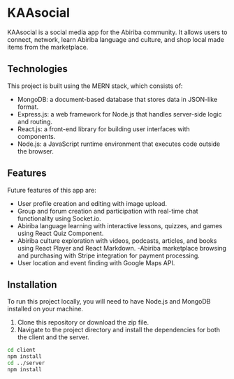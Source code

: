 # KAAsocial

KAAsocial is a social media app for the Abiriba community. It allows users to connect, network, learn Abiriba language and culture, and shop local made items from the marketplace.

## Technologies

This project is built using the MERN stack, which consists of:

- MongoDB: a document-based database that stores data in JSON-like format.
- Express.js: a web framework for Node.js that handles server-side logic and routing.
- React.js: a front-end library for building user interfaces with components.
- Node.js: a JavaScript runtime environment that executes code outside the browser.

## Features

Future features of this app are:

- User profile creation and editing with image upload.
- Group and forum creation and participation with real-time chat functionality using Socket.io.
- Abiriba language learning with interactive lessons, quizzes, and games using React Quiz Component.
- Abiriba culture exploration with videos, podcasts, articles, and books using React Player and React Markdown.
-Abiriba  marketplace browsing and purchasing with Stripe integration for payment processing.
- User location and event finding with Google Maps API.

## Installation

To run this project locally, you will need to have Node.js and MongoDB installed on your machine.

1. Clone this repository or download the zip file.
2. Navigate to the project directory and install the dependencies for both the client and the server.

```bash
cd client
npm install
cd ../server
npm install

